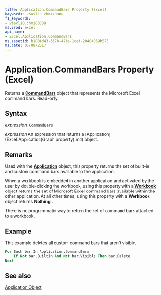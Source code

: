 ```yaml
---
title: Application.CommandBars Property (Excel)
keywords: vbaxl10.chm183088
f1_keywords:
- vbaxl10.chm183088
ms.prod: excel
api_name:
- Excel.Application.CommandBars
ms.assetid: b1884d43-557b-47be-1cef-20404069b576
ms.date: 06/08/2017
---
```



# Application.CommandBars Property (Excel)

Returns a  **[CommandBars](Office.CommandBars.md)** object that represents the Microsoft Excel command bars. Read-only.


## Syntax

 _expression_. `CommandBars`

 _expression_ An expression that returns a [Application](Excel.Application(Graph property).md) object.


## Remarks

Used with the  **[Application](Excel.Application(object).md)** object, this property returns the set of built-in and custom command bars available to the application.

When a workbook is embedded in another application and activated by the user by double-clicking the workbook, using this property with a  **[Workbook](Excel.Workbook.md)** object returns the set of Microsoft Excel command bars available within the other application. At all other times, using this property with a **Workbook** object returns **Nothing** .

There is no programmatic way to return the set of command bars attached to a workbook.


## Example

This example deletes all custom command bars that aren't visible.


```vb
For Each bar In Application.CommandBars 
    If Not bar.BuiltIn And Not bar.Visible Then bar.Delete 
Next
```


## See also


[Application Object](Excel.Application(object).md)

